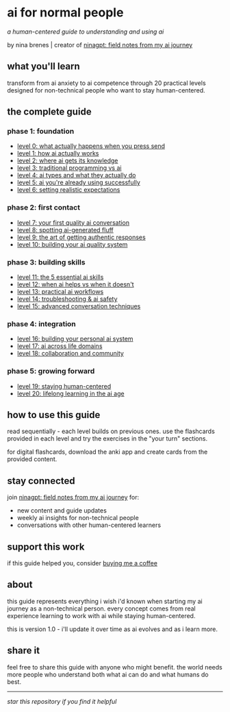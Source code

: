 # ai for normal people
*a human-centered guide to understanding and using ai*

by nina brenes | creator of [ninagpt: field notes from my ai journey](https://ninaverse.kit.com/36228eea47)

## what you'll learn

transform from ai anxiety to ai competence through 20 practical levels designed for non-technical people who want to stay human-centered.

## the complete guide

### phase 1: foundation
- [level 0: what actually happens when you press send](level-0.md)
- [level 1: how ai actually works](level-1.md)
- [level 2: where ai gets its knowledge](level-2.md)
- [level 3: traditional programming vs ai](level-3.md)
- [level 4: ai types and what they actually do](level-4.md)
- [level 5: ai you're already using successfully](level-5.md)
- [level 6: setting realistic expectations](level-6.md)

### phase 2: first contact
- [level 7: your first quality ai conversation](level-7.md)
- [level 8: spotting ai-generated fluff](level-8.md)
- [level 9: the art of getting authentic responses](level-9.md)
- [level 10: building your ai quality system](level-10.md)

### phase 3: building skills
- [level 11: the 5 essential ai skills](level-11.md)
- [level 12: when ai helps vs when it doesn't](level-12.md)
- [level 13: practical ai workflows](level-13.md)
- [level 14: troubleshooting & ai safety](level-14.md)
- [level 15: advanced conversation techniques](level-15.md)

### phase 4: integration
- [level 16: building your personal ai system](level-16.md)
- [level 17: ai across life domains](level-17.md)
- [level 18: collaboration and community](level-18.md)

### phase 5: growing forward
- [level 19: staying human-centered](level-19.md)
- [level 20: lifelong learning in the ai age](level-20.md)

## how to use this guide

read sequentially - each level builds on previous ones. use the flashcards provided in each level and try the exercises in the "your turn" sections.

for digital flashcards, download the anki app and create cards from the provided content.

## stay connected

join [ninagpt: field notes from my ai journey](https://ninaverse.kit.com/36228eea47) for:
- new content and guide updates
- weekly ai insights for non-technical people
- conversations with other human-centered learners

## support this work

if this guide helped you, consider [buying me a coffee](https://buymeacoffee.com/ninabrenes)

## about

this guide represents everything i wish i'd known when starting my ai journey as a non-technical person. every concept comes from real experience learning to work with ai while staying human-centered.

this is version 1.0 - i'll update it over time as ai evolves and as i learn more.

## share it

feel free to share this guide with anyone who might benefit. the world needs more people who understand both what ai can do and what humans do best.

---

*star this repository if you find it helpful*
